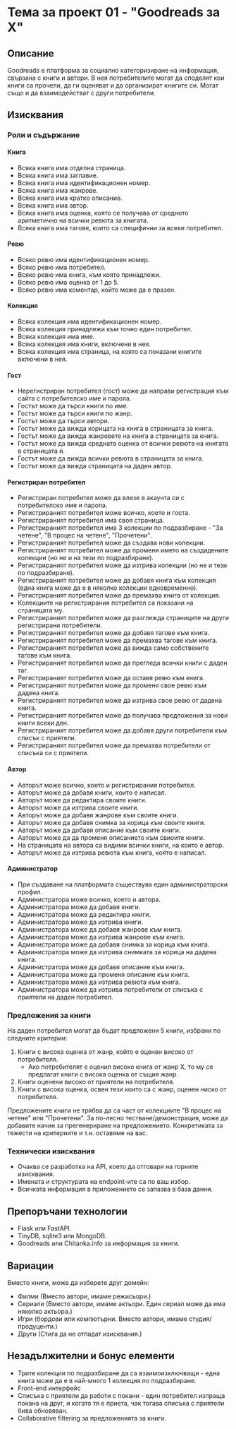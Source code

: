 # Тема за проект 01 - "Goodreads за X"

## Описание

Goodreads е платформа за социално категоризиране на информация, свързана с книги и автори.
В нея потребителите могат да споделят кои книги са прочели, да ги оценяват и да организират книгите си.
Могат също и да взаимодействат с други потребители.

## Изисквания

### Роли и съдържание

#### Книга

- Всяка книга има отделна страница.
- Всяка книга има заглавие.
- Всяка книга има идентификационен номер.
- Всяка книга има жанрове.
- Всяка книга има кратко описание.
- Всяка книга има автор.
- Всяка книга има оценка, която се получава от средното аритметично на всички ревюта за книгата.
- Всяка книга има тагове, които са специфични за всеки потребител.

#### Ревю

- Всяко ревю има идентификационен номер.
- Всяко ревю има потребител.
- Всяко ревю има книга, към която принадлежи.
- Всяко ревю има оценка от 1 до 5.
- Всяко ревю има коментар, който може да е празен.

#### Колекция

- Всяка колекция има идентификационен номер.
- Всяка колекция принадлежи към точно един потребител.
- Всяка колекция има име.
- Всяка колекция има книги, включени в нея.
- Всяка колекция има страница, на която са показани книгите включени в нея.

#### Гост

- Нерегистриран потребител (гост) може да направи регистрация към сайта с потребителско име и парола.
- Гостът може да търси книги по име.
- Гостът може да търси книги по жанр.
- Гостът може да търси автори.
- Гостът може да вижда корицата на книга в страницата за книга.
- Гостът може да вижда жанровете на книга в страницата за книга.
- Гостът може да вижда средната оценка от всички ревюта на книгата в страницата ѝ.
- Гостът може да вижда всички ревюта в страницата за книга.
- Гостът може да вижда страницата на даден автор.

#### Регистриран потребител

- Регистриран потребител може да влезе в акаунта си с потребителско име и парола.
- Регистрираният потребител може всичко, което и госта.
- Регистрираният потребител има своя страница.
- Регистрираният потребител има 3 колекции по подразбиране - "За четене", "В процес на четене", "Прочетени".
- Регистрираният потребител може да създава нови колекции.
- Регистрираният потребител може да променя името на създадените колекции (но не и на тези по подразбиране).
- Регистрираният потребител може да изтрива колекции (но не и тези по подразбиране).
- Регистрираният потребител може да добавя книга към колекция (една книга може да е в няколко колекции едновременно).
- Регистрираният потребител може да премахва книга от колекция.
- Колекциите на регистрирания потребител са показани на страницата му.
- Регистрираният потребител може да разглежда страниците на други регистрирани потребители.
- Регистрираният потребител може да добавя тагове към книга.
- Регистрираният потребител може да премахва тагове към книга.
- Регистрираният потребител може да вижда само собствените тагове към книга.
- Регистрираният потребител може да прегледа всички книги с даден таг.
- Регистрираният потребител може да оставя ревю към книга.
- Регистрираният потребител може да променя свое ревю към дадена книга.
- Регистрираният потребител може да изтрива свое ревю от дадена книга.
- Регистрираният потребител може да получава предложения за нови книги всеки ден.
- Регистрираният потребител може да добавя други потребители към списък с приятели.
- Регистрираният потребител може да премахва потребители от списъка си с приятели.

#### Автор

- Авторът може всичко, което и регистрирания потребител.
- Авторът може да добавя книги, които е написал.
- Авторът може да редактира своите книги.
- Авторът може да изтрива своите книги.
- Авторът може да добавя жанрове към своите книги.
- Авторът може да добавя снимка за корица към своите книги.
- Авторът може да добавя описание към своите книги.
- Авторът може да да променя описанието към свиоите книги.
- На страницата на автора са видими всички книги, на които е автор.
- Авторът може да изтрива ревюта към книга, която е написал.

#### Администратор

- При създаване на платформата съществува един администраторски профил.
- Администратора може всичко, което и автора.
- Администратора може да добавя книги.
- Администратора може да редактира книги.
- Администратора може да изтрива книги.
- Администратора може да добавя жанрове към книга.
- Администратора може да изтрива жанрове към книга.
- Администратора може да добавя снимка за корица към книга.
- Администратора може да изтрива снимката за корица на дадена книга.
- Администратора може да добавя описание към книга.
- Администратора може да променя описание към книга.
- Администратора може да изтрива ревюта към книга.
- Администратора може да изтрива потребители от списъка с приятели на даден потребител.

### Предложения за книги

На даден потребител могат да бъдат предложени 5 книги, избрани по следните критерии:

1. Книги с висока оценка от жанр, който е оценен високо от потребителя.
   - Ако потребителят е оценил високо книга от жанр X, то му се предлагат книги с висока оценка от същия жанр.
2. Книги оценени високо от приятели на потребителя.
3. Книги с висока оценка, освен тези които са с жанр, оценен ниско от потребителя.

Предложените книги не трябва да са част от колекциите "В процес на четене" или "Прочетени".
За по-лесно тестване/демонстрация, може да добавите начин за прегенериране на предложението.
Конкретиката за тежести на критериите и т.н. оставяме на вас.

### Технически изисквания

- Очаква се разработка на API, което да отговаря на горните изисквания.
- Имената и структурата на endpoint-ите са по ваш избор.
- Всичката информация в приложението се запазва в база данни.

## Препоръчани технологии

- Flask или FastAPI.
- TinyDB, sqlite3 или MongoDB.
- Goodreads или Chitanka.info за информация за книги.

## Вариации

Вместо книги, може да изберете друг домейн:

- Филми (Вместо автори, имаме режисьори.)
- Сериали (Вместо автори, имаме актьори. Един сериал може да има няколко актьора.)
- Игри (бордови или компютърни. Вместо автори, имаме студия/продуценти.)
- Други (Стига да не отпадат изисквания.)

## Незадължителни и бонус елементи

- Трите колекции по подразбиране да са взаимоизключващи - една книга може да е в най-много 1 колекция по подразбиране.
- Front-end интерфейс
- Списъка с приятели да работи с покани - един потребител изпраща покана на друг, и когато тя е приета, чак тогава списъка с приятели бива обновяван.
- Collaborative filtering за предложенията за книги.
